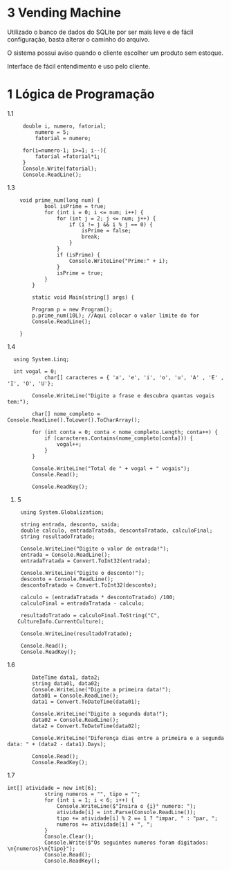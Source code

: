# 3 Vending Machine

Utilizado o banco de dados do SQLite por ser mais leve e de fácil configuração, basta alterar o caminho do arquivo.

O sistema possui aviso quando o cliente escolher um produto sem estoque.

Interface de fácil entendimento e uso pelo cliente.

# 1 Lógica de Programação

1.1

		 double i, numero, fatorial;
			 numero = 5;
			 fatorial = numero;
		 
		 for(i=numero-1; i>=1; i--){
		     fatorial =fatorial*i;
		 }
		 Console.Write(fatorial);
		 Console.ReadLine();
1.3

        void prime_num(long num) {
                bool isPrime = true;
                for (int i = 0; i <= num; i++) {
                    for (int j = 2; j <= num; j++) {
                        if (i != j && i % j == 0) {
                            isPrime = false;
                            break;
                        }
                    }
                    if (isPrime) {
                        Console.WriteLine("Prime:" + i);
                    }
                    isPrime = true;
                }
            }
            
            static void Main(string[] args) {
    
            Program p = new Program();
            p.prime_num(10L); //Aqui colocar o valor limite do for
            Console.ReadLine();
    
        }
1.4

      using System.Linq;
      
      int vogal = 0;
                char[] caracteres = { 'a', 'e', 'i', 'o', 'u', 'A' , 'E' , 'I', 'O', 'U'};
            
            Console.WriteLine("Digite a frase e descubra quantas vogais tem:");
    
            char[] nome_completo = Console.ReadLine().ToLower().ToCharArray();
    
            for (int conta = 0; conta < nome_completo.Length; conta++) {
                if (caracteres.Contains(nome_completo[conta])) {
                    vogal++;
                }
            }
    
            Console.WriteLine("Total de " + vogal + " vogais");
            Console.Read();
    
            Console.ReadKey();
1. 5

        using System.Globalization; 
          
        string entrada, desconto, saida;
        double calculo, entradaTratada, descontoTratado, calculoFinal;
        string resultadoTratado;
            
        Console.WriteLine("Digite o valor de entrada!");
        entrada = Console.ReadLine();
        entradaTratada = Convert.ToInt32(entrada);
        
        Console.WriteLine("Digite o desconto!");
        desconto = Console.ReadLine();
        descontoTratado = Convert.ToInt32(desconto);
        
        calculo = (entradaTratada * descontoTratado) /100;
        calculoFinal = entradaTratada - calculo;
        
        resultadoTratado = calculoFinal.ToString("C", CultureInfo.CurrentCulture);
        
        Console.WriteLine(resultadoTratado);
        
        Console.Read();
        Console.ReadKey();

1.6


            DateTime data1, data2;
            string data01, data02;
            Console.WriteLine("Digite a primeira data!");
            data01 = Console.ReadLine();
            data1 = Convert.ToDateTime(data01);
    
            Console.WriteLine("Digite a segunda data!");
            data02 = Console.ReadLine();
            data2 = Convert.ToDateTime(data02);
    
            Console.WriteLine("Diferença dias entre a primeira e a segunda data: " + (data2 - data1).Days);
    
            Console.Read();
            Console.ReadKey();
1.7

```
int[] atividade = new int[6];
            string numeros = "", tipo = "";
            for (int i = 1; i < 6; i++) {
                Console.WriteLine($"Insira o {i}° numero: ");
                atividade[i] = int.Parse(Console.ReadLine());
                tipo += atividade[i] % 2 == 1 ? "impar, " : "par, ";
                numeros += atividade[i] + ", ";
            }
            Console.Clear();
            Console.Write($"Os seguintes numeros foram digitados: \n{numeros}\n{tipo}");
            Console.Read();
            Console.ReadKey();
```



